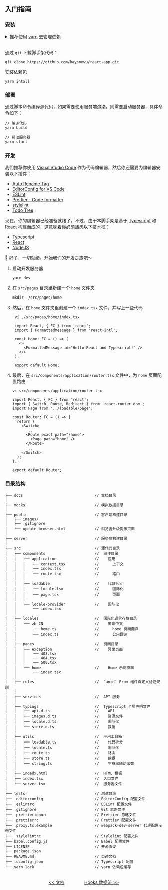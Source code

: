 ## 入门指南

### 安装

<details>
<summary>推荐使用 <a href="https://github.com/yarnpkg/yarn" target="_blank">yarn</a> 去管理依赖</summary><br />
 
如果你还没有安装 [yarn](https://github.com/yarnpkg/yarn), 请参考 [yarn 安装指南](https://yarnpkg.com/en/docs/install) 或者直接使用以下命令安装：

```shell
npm install -g yarn
```

</details>
<br />

通过 `git` 下载脚手架代码：

```shell
git clone https://github.com/kaysonwu/react-app.git
```

安装依赖包

```shell
yarn intall
```

### 部署

通过脚本命令编译源代码，如果需要使用服务端渲染，则需要启动服务器，具体命令如下：

```shell
// 编译代码
yarn build

// 启动服务器
yarn start
```

### 开发

我们推荐你使用 [Visual Studio Code](https://code.visualstudio.com/) 作为代码编辑器，然后你还需要为编辑器安装以下插件：

- [Auto Rename Tag](https://marketplace.visualstudio.com/items?itemName=formulahendry.auto-rename-tag)
- [EditorConfig for VS Code ](https://marketplace.visualstudio.com/items?itemName=EditorConfig.EditorConfig)
- [ESLint](https://marketplace.visualstudio.com/items?itemName=dbaeumer.vscode-eslint)
- [Prettier - Code formatter](https://marketplace.visualstudio.com/items?itemName=esbenp.prettier-vscode)
- [stylelint](https://marketplace.visualstudio.com/items?itemName=stylelint.vscode-stylelint)
- [Todo Tree](https://marketplace.visualstudio.com/items?itemName=Gruntfuggly.todo-tree)

现在，你的编辑器已经准备就绪了。不过，由于本脚手架是基于 [Typescript](http://www.typescriptlang.org/) 和 [React](https://reactjs.org/) 构建而成的，这意味着你必须熟悉以下技术栈：

- [Typescript](http://www.typescriptlang.org)
- [React](https://reactjs.org)
- [NodeJS](https://nodejs.org)

🥳 好了，一切就绪，开始我们的开发之旅吧～

1. 启动开发服务器

   ```shell
   yarn dev
   ```

2. 在 `src/pages` 目录里新建一个 `home` 文件夹

   ```shell
   mkdir ./src/pages/home
   ```

3. 然后，在 `home` 文件夹里创建一个 `index.tsx` 文件，并写上一些代码

   ```tsx
    vi ./src/pages/home/index.tsx

    import React, { FC } from 'react';
    import { FormattedMessage } from 'react-intl';

    const Home: FC = () => (
      <>
        <FormattedMessage id="Hello React and Typescript!" />
      </>
    );

    export default Home;
   ```

4. 最后，在 `src/components/application/router.tsx` 文件中，为 `home` 页面配置路由

   ```tsx
   vi src/components/application/router.tsx

   import React, { FC } from 'react';
   import { Switch, Route, Redirect } from 'react-router-dom';
   import Page from '../loadable/page';

   const Router: FC = () => {
     return (
       <Switch>
         ...
         <Route exact path="/home">
           <Page path="home" />
         </Route>
         ...
       </Switch>
     );
   };

   export default Router;
   ```

### 目录结构

```
├── docs                                // 文档目录
│
├── mocks                               // 模拟数据目录
│
├── public                              // 客户端构建目录
│   ├── images/
│   ├── .gitignore
│   └── update-browser.html             // 浏览器升级提示页面
│
├── server                              // 服务端构建目录
│
├── src                                 // 源代码目录
│   ├── components                      //  组件目录
│   │   ├── application                 //    应用
│   │   │   ├── context.tsx             //      上下文
│   │   │   ├── index.tsx               //
│   │   │   └── route.tsx               //      路由
│   │   │
│   │   ├── loadable                    //    代码拆分
│   │   │   ├── locale.tsx              //      国际化
│   │   │   └── page.tsx                //      页面
│   │   │
│   │   └── locale-provider             //    国际化
│   │       └── index.tsx
│   │
│   ├── locales                         //  国际化语言存放目录
│   │   └── zh-CN                       //    简体中文
│   │       ├── home.ts                 //      home 页面翻译
│   │       └── index.ts                //      公用翻译
│   │
│   ├── pages                           //  页面目录
│   │   ├── exception                   //    异常页面
│   │   │   ├── 403.tsx
│   │   │   ├── 404.tsx
│   │   │   └── 500.tsx
│   │   └── home                        //    Home 示例页面
│   │       └── index.tsx
│   │
│   ├── rules                           //  `antd` From 组件自定义验证规则
│   │
│   ├── services                        //  API 服务
│   │
│   ├── typings                         //  Typescript 全局声明文件
│   │   ├── api.d.ts                    //    API
│   │   ├── images.d.ts                 //    资源文件
│   │   ├── locale.d.ts                 //    国际化
│   │   └── store.d.ts                  //    数据
│   │
│   ├── utils                           //  应用工具箱
│   │   ├── loadable.ts                 //    代码拆分
│   │   ├── locale.ts                   //    国际化
│   │   ├── route.ts                    //    路由
│   │   ├── store.ts                    //    数据
│   │   └── string.ts                   //    字符串辅助函数
│   │
│   ├── indedx.html                     //  HTML 模板
│   ├── index.tsx                       //  入口文件
│   └── server.tsx                      //  服务器文件
│
├── tests                               // 测试目录
├── .editorconfig                       // EditorConfig 配置文件
├── .eslintrc                           // ESLint 配置文件
├── .gitignore                          // Git 忽略文件
├── .prettierignore                     // Prettier 忽略文件
├── .prettierrc                         // Prettier 配置文件
├── .proxy.ts.example                   // webpack-dev-server 代理配置示例文件
├── .stylelintrc                        // Stylelint 配置文件
├── babel.config.js                     // Babel 配置文件
├── LICENSE                             // 开源协议
├── package.json
├── README.md                           // 自述文档
├── tsconfig.json                       // Typescript 配置
└── yarn.lock                           // yarn 依赖包缓存
```

<p align="center">
<br />
<a href="/docs/README.md"><< 文档</a>
&emsp;&emsp;&emsp;&emsp;
<a href="/docs/hooks.md">Hooks 数据流 >></a>
</p>
